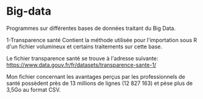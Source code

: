# Big-data
Programmes sur différentes bases de données traitant du Big Data.


1-Transparence santé 
Contient la méthode utilisée pour l'importation sous R d'un fichier volumineux et certains traitements sur cette base. 

Le fichier transparence santé se trouve à l'adresse suivante: 
https://www.data.gouv.fr/fr/datasets/transparence-sante-1/

Mon fichier concernant les avantages perçus par les professionnels de santé possèdent près de 13 millions de lignes (12 827 163) et pèse plus de 3,5Go au format CSV.

